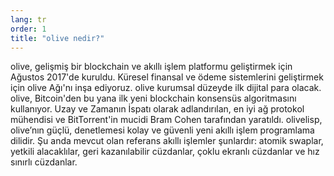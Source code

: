 ```yaml
---
lang: tr
order: 1
title: "olive nedir?"
---
```


olive, gelişmiş bir blockchain ve akıllı işlem platformu geliştirmek için Ağustos 2017'de kuruldu. Küresel finansal ve ödeme sistemlerini geliştirmek için olive Ağı'nı inşa ediyoruz. olive kurumsal düzeyde ilk dijital para olacak. olive, Bitcoin'den bu yana ilk yeni blockchain konsensüs algoritmasını kullanıyor. Uzay ve Zamanın İspatı olarak adlandırılan, en iyi ağ protokol mühendisi ve BitTorrent'in mucidi Bram Cohen tarafından yaratıldı. olivelisp, olive’nın güçlü, denetlemesi kolay ve güvenli yeni akıllı işlem programlama dilidir. Şu anda mevcut olan referans akıllı işlemler şunlardır: atomik swaplar, yetkili alacaklılar, geri kazanılabilir cüzdanlar, çoklu ekranlı cüzdanlar ve hız sınırlı cüzdanlar.
